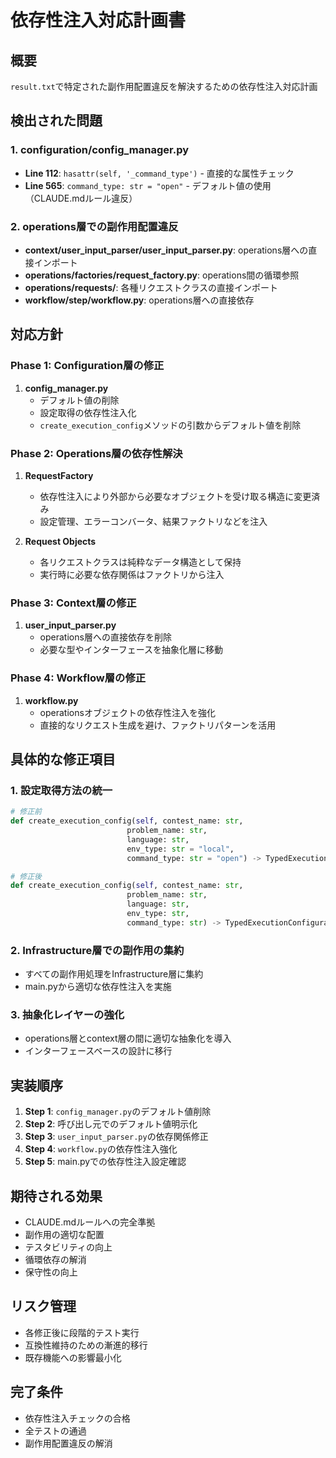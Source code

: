 # 依存性注入対応計画書

## 概要
`result.txt`で特定された副作用配置違反を解決するための依存性注入対応計画

## 検出された問題

### 1. configuration/config_manager.py
- **Line 112**: `hasattr(self, '_command_type')` - 直接的な属性チェック
- **Line 565**: `command_type: str = "open"` - デフォルト値の使用（CLAUDE.mdルール違反）

### 2. operations層での副作用配置違反
- **context/user_input_parser/user_input_parser.py**: operations層への直接インポート
- **operations/factories/request_factory.py**: operations間の循環参照
- **operations/requests/**: 各種リクエストクラスの直接インポート
- **workflow/step/workflow.py**: operations層への直接依存

## 対応方針

### Phase 1: Configuration層の修正
1. **config_manager.py**
   - デフォルト値の削除
   - 設定取得の依存性注入化
   - `create_execution_config`メソッドの引数からデフォルト値を削除

### Phase 2: Operations層の依存性解決
1. **RequestFactory**
   - 依存性注入により外部から必要なオブジェクトを受け取る構造に変更済み
   - 設定管理、エラーコンバータ、結果ファクトリなどを注入
   
2. **Request Objects**
   - 各リクエストクラスは純粋なデータ構造として保持
   - 実行時に必要な依存関係はファクトリから注入

### Phase 3: Context層の修正
1. **user_input_parser.py**
   - operations層への直接依存を削除
   - 必要な型やインターフェースを抽象化層に移動

### Phase 4: Workflow層の修正
1. **workflow.py**
   - operationsオブジェクトの依存性注入を強化
   - 直接的なリクエスト生成を避け、ファクトリパターンを活用

## 具体的な修正項目

### 1. 設定取得方法の統一
```python
# 修正前
def create_execution_config(self, contest_name: str,
                          problem_name: str,
                          language: str,
                          env_type: str = "local",
                          command_type: str = "open") -> TypedExecutionConfiguration:

# 修正後
def create_execution_config(self, contest_name: str,
                          problem_name: str,
                          language: str,
                          env_type: str,
                          command_type: str) -> TypedExecutionConfiguration:
```

### 2. Infrastructure層での副作用の集約
- すべての副作用処理をInfrastructure層に集約
- main.pyから適切な依存性注入を実施

### 3. 抽象化レイヤーの強化
- operations層とcontext層の間に適切な抽象化を導入
- インターフェースベースの設計に移行

## 実装順序

1. **Step 1**: `config_manager.py`のデフォルト値削除
2. **Step 2**: 呼び出し元でのデフォルト値明示化
3. **Step 3**: `user_input_parser.py`の依存関係修正
4. **Step 4**: `workflow.py`の依存性注入強化
5. **Step 5**: main.pyでの依存性注入設定確認

## 期待される効果

- CLAUDE.mdルールへの完全準拠
- 副作用の適切な配置
- テスタビリティの向上
- 循環依存の解消
- 保守性の向上

## リスク管理

- 各修正後に段階的テスト実行
- 互換性維持のための漸進的移行
- 既存機能への影響最小化

## 完了条件

- 依存性注入チェックの合格
- 全テストの通過
- 副作用配置違反の解消